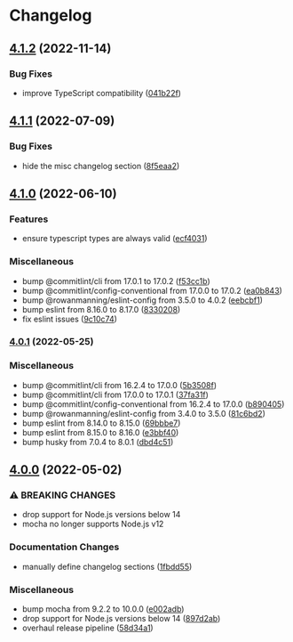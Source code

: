 # Changelog

## [4.1.2](https://github.com/rowanmanning/varname/compare/v4.1.1...v4.1.2) (2022-11-14)


### Bug Fixes

* improve TypeScript compatibility ([041b22f](https://github.com/rowanmanning/varname/commit/041b22f11c5bbe293c4af07acb2be6b4a71cf351))

## [4.1.1](https://github.com/rowanmanning/varname/compare/v4.1.0...v4.1.1) (2022-07-09)


### Bug Fixes

* hide the misc changelog section ([8f5eaa2](https://github.com/rowanmanning/varname/commit/8f5eaa2e1df28c28f074a34208b876a53d02e640))

## [4.1.0](https://github.com/rowanmanning/varname/compare/v4.0.1...v4.1.0) (2022-06-10)


### Features

* ensure typescript types are always valid ([ecf4031](https://github.com/rowanmanning/varname/commit/ecf4031b21ac31f1a8f5d01cb23a7f0c7d08d185))


### Miscellaneous

* bump @commitlint/cli from 17.0.1 to 17.0.2 ([f53cc1b](https://github.com/rowanmanning/varname/commit/f53cc1b1a23acdb1cb47684a777e8b64b84d4568))
* bump @commitlint/config-conventional from 17.0.0 to 17.0.2 ([ea0b843](https://github.com/rowanmanning/varname/commit/ea0b8438100a5aa837fbe61f79f159822520dd4f))
* bump @rowanmanning/eslint-config from 3.5.0 to 4.0.2 ([eebcbf1](https://github.com/rowanmanning/varname/commit/eebcbf1f3b366891e9e001a67299297485ec40cd))
* bump eslint from 8.16.0 to 8.17.0 ([8330208](https://github.com/rowanmanning/varname/commit/8330208c2cc96249d9c9b34675f76ca4a8c9a55a))
* fix eslint issues ([9c10c74](https://github.com/rowanmanning/varname/commit/9c10c742f1d2f208ca0ab96409d04508f3c6cdc5))

### [4.0.1](https://github.com/rowanmanning/varname/compare/v4.0.0...v4.0.1) (2022-05-25)


### Miscellaneous

* bump @commitlint/cli from 16.2.4 to 17.0.0 ([5b3508f](https://github.com/rowanmanning/varname/commit/5b3508f6e9439a5b6464a0d867e9646023df6404))
* bump @commitlint/cli from 17.0.0 to 17.0.1 ([37fa31f](https://github.com/rowanmanning/varname/commit/37fa31fe77c6de093a60dec7da4fbddb53c43b05))
* bump @commitlint/config-conventional from 16.2.4 to 17.0.0 ([b890405](https://github.com/rowanmanning/varname/commit/b890405a5f15ebbb8b21818cea755191881dd4ae))
* bump @rowanmanning/eslint-config from 3.4.0 to 3.5.0 ([81c6bd2](https://github.com/rowanmanning/varname/commit/81c6bd276608b973fe02f4a5de841a3f87be02e3))
* bump eslint from 8.14.0 to 8.15.0 ([69bbbe7](https://github.com/rowanmanning/varname/commit/69bbbe71aab2a01ac2163ec8ba3f3422f6ea5c5b))
* bump eslint from 8.15.0 to 8.16.0 ([e3bbf40](https://github.com/rowanmanning/varname/commit/e3bbf40339b0eedb2e72a347153627b784caf788))
* bump husky from 7.0.4 to 8.0.1 ([dbd4c51](https://github.com/rowanmanning/varname/commit/dbd4c51ec7860c8ec4bb1341291a1dfb619390bd))

## [4.0.0](https://github.com/rowanmanning/varname/compare/v3.1.0...v4.0.0) (2022-05-02)


### ⚠ BREAKING CHANGES

* drop support for Node.js versions below 14
* mocha no longer supports Node.js v12

### Documentation Changes

* manually define changelog sections ([1fbdd55](https://github.com/rowanmanning/varname/commit/1fbdd554fb6b26523e90ec0cc38092e01838e281))


### Miscellaneous

* bump mocha from 9.2.2 to 10.0.0 ([e002adb](https://github.com/rowanmanning/varname/commit/e002adb8333798bfabbf880157ce16194c457192))
* drop support for Node.js versions below 14 ([897d2ab](https://github.com/rowanmanning/varname/commit/897d2ab6ad65939d7fa6316cef58027198330709))
* overhaul release pipeline ([58d34a1](https://github.com/rowanmanning/varname/commit/58d34a1ba023ce15fdf07672efb96ff277d0c6bb))
